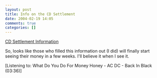 ```yaml
---
layout: post
title: Info on the CD Settlement
date: 2004-02-19 14:05
comments: true
categories: []
---
```

<a href="http://www.musiccdsettlement.com/english/default.htm">CD Settlement Information</a>

So, looks like those who filled this information out (I did) will finally start seeing their money in a few weeks. I'll believe it when I see it.

<div class="media">[Listening to: What Do You Do For Money Honey - AC DC - Back In Black (03:36)]</div>
